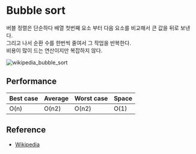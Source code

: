 # Bubble sort
버블 정렬은 단순하다 배열 첫번째 요소 부터 다음 요소를 비교해서 큰 값을 뒤로 보낸다.  
그리고 나서 순환 수를 한번씩 줄여서 그 작업을 반복한다.  
비용이 많이 드는 연산이지만 복잡하지 않다.

![wikipedia_bubble_sort](../img/bubble_sort.gif)

## Performance
 Best case |  Average   | Worst case | Space 
-----------| ---------- | ---------- | -------
    O(n)   |    О(n2)   |   О(n2)    | O(1)


## Reference
- [Wikipedia](https://ko.wikipedia.org/wiki/%EA%B1%B0%ED%92%88_%EC%A0%95%EB%A0%AC)

